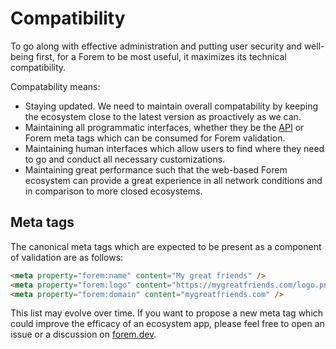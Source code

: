 # Compatibility

To go along with effective administration and putting user security and well-being first, for a Forem to be most useful, it maximizes its technical compatibility.

Compatability means:

- Staying updated. We need to maintain overall compatability by keeping the ecosystem close to the latest version as proactively as we can.
- Maintaining all programmatic interfaces, whether they be the [API](https://api.forem.com) or Forem meta tags which can be consumed for Forem validation.
- Maintaining human interfaces which allow users to find where they need to go and conduct all necessary customizations.
- Maintaining great performance such that the web-based Forem ecosystem can provide a great experience in all network conditions and in comparison to more closed ecosystems.

## Meta tags

The canonical meta tags which are expected to be present as a component of validation are as follows:

```html
<meta property="forem:name" content="My great friends" />
<meta property="forem:logo" content="https://mygreatfriends.com/logo.png" />
<meta property="forem:domain" content="mygreatfriends.com" />
```

This list may evolve over time. If you want to propose a new meta tag which could improve the efficacy of an ecosystem app, please feel free to open an issue or a discussion on [forem.dev](https://forem.dev).
